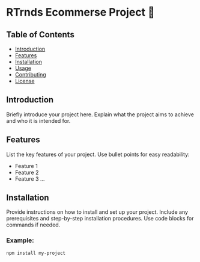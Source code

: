 # RTrnds Ecommerse Project 📌

## Table of Contents
- [Introduction](#introduction)
- [Features](#features)
- [Installation](#installation)
- [Usage](#usage)
- [Contributing](#contributing)
- [License](#license)

## Introduction
Briefly introduce your project here. Explain what the project aims to achieve and who it is intended for.

## Features
List the key features of your project. Use bullet points for easy readability:
- Feature 1
- Feature 2
- Feature 3
...

## Installation
Provide instructions on how to install and set up your project. Include any prerequisites and step-by-step installation procedures. Use code blocks for commands if needed.

### Example:
```bash
npm install my-project
